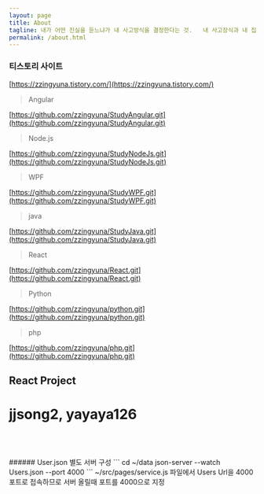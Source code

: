 ```yaml
---
layout: page
title: About
tagline: 내가 어떤 진실을 듣느냐가 내 사고방식을 결정한다는 것.   내 사고장식과 내 집단의 신념에 딴지를 걸어줄 경합하는 진실을 찾아나서야 한다.
permalink: /about.html
---
```


### 티스토리 사이트

[https://zzingyuna.tistory.com/](https://zzingyuna.tistory.com/)  
  
  
  
  
  
>Angular  
>
[https://github.com/zzingyuna/StudyAngular.git](https://github.com/zzingyuna/StudyAngular.git)  
  
>Node.js  
>
[https://github.com/zzingyuna/StudyNodeJs.git](https://github.com/zzingyuna/StudyNodeJs.git)  
  
>WPF  
>
[https://github.com/zzingyuna/StudyWPF.git](https://github.com/zzingyuna/StudyWPF.git)  
  
>java  
>
[https://github.com/zzingyuna/StudyJava.git](https://github.com/zzingyuna/StudyJava.git)  
  
>React  
>
[https://github.com/zzingyuna/React.git](https://github.com/zzingyuna/React.git)  
  
>Python  
>
[https://github.com/zzingyuna/python.git](https://github.com/zzingyuna/python.git)  
  
>php  
>
[https://github.com/zzingyuna/php.git](https://github.com/zzingyuna/php.git)  



## React Project
# jjsong2, yayaya126
<br>
<br>
<br>
###### User.json 별도 서버 구성
```
cd ~/data  
json-server --watch Users.json --port 4000  
```
~/src/pages/service.js 파일에서 Users Url을 4000 포트로 접속하므로 서버 올릴때 포트를 4000으로 지정
